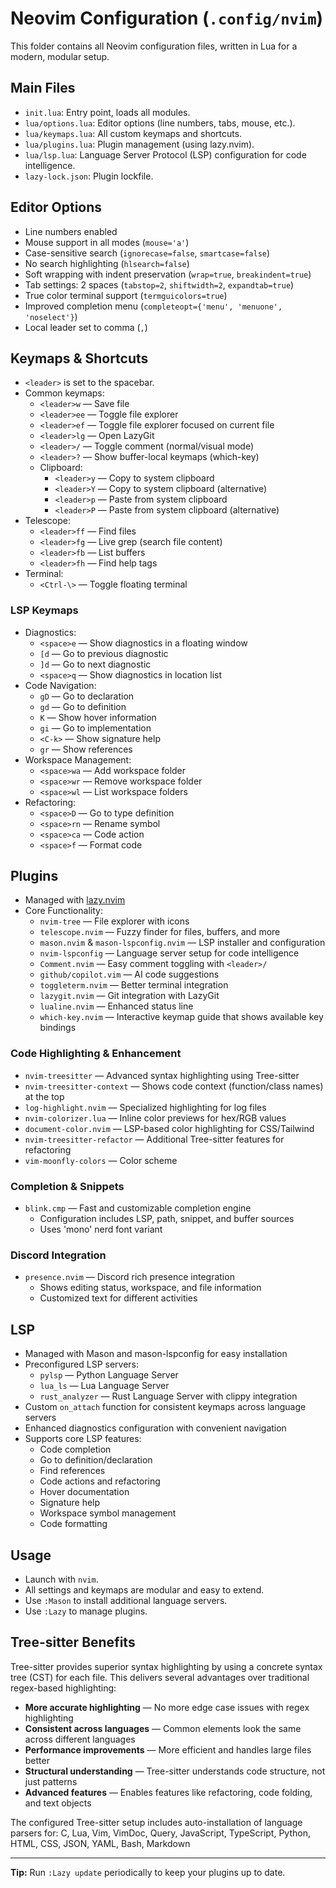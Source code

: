 # Neovim Configuration (`.config/nvim`)

This folder contains all Neovim configuration files, written in Lua for a modern, modular setup.

## Main Files

- `init.lua`: Entry point, loads all modules.
- `lua/options.lua`: Editor options (line numbers, tabs, mouse, etc.).
- `lua/keymaps.lua`: All custom keymaps and shortcuts.
- `lua/plugins.lua`: Plugin management (using lazy.nvim).
- `lua/lsp.lua`: Language Server Protocol (LSP) configuration for code intelligence.
- `lazy-lock.json`: Plugin lockfile.

## Editor Options

- Line numbers enabled
- Mouse support in all modes (`mouse='a'`)
- Case-sensitive search (`ignorecase=false`, `smartcase=false`)
- No search highlighting (`hlsearch=false`)
- Soft wrapping with indent preservation (`wrap=true`, `breakindent=true`)
- Tab settings: 2 spaces (`tabstop=2`, `shiftwidth=2`, `expandtab=true`)
- True color terminal support (`termguicolors=true`)
- Improved completion menu (`completeopt={'menu', 'menuone', 'noselect'}`)
- Local leader set to comma (`,`)

## Keymaps & Shortcuts

- `<leader>` is set to the spacebar.
- Common keymaps:
  - `<leader>w` — Save file
  - `<leader>ee` — Toggle file explorer
  - `<leader>ef` — Toggle file explorer focused on current file
  - `<leader>lg` — Open LazyGit
  - `<leader>/` — Toggle comment (normal/visual mode)
  - `<leader>?` — Show buffer-local keymaps (which-key)
  - Clipboard:
    - `<leader>y` — Copy to system clipboard
    - `<leader>Y` — Copy to system clipboard (alternative)
    - `<leader>p` — Paste from system clipboard
    - `<leader>P` — Paste from system clipboard (alternative)
- Telescope:
  - `<leader>ff` — Find files
  - `<leader>fg` — Live grep (search file content)
  - `<leader>fb` — List buffers
  - `<leader>fh` — Find help tags
- Terminal:
  - `<Ctrl-\>` — Toggle floating terminal

### LSP Keymaps

- Diagnostics:
  - `<space>e` — Show diagnostics in a floating window
  - `[d` — Go to previous diagnostic
  - `]d` — Go to next diagnostic
  - `<space>q` — Show diagnostics in location list
- Code Navigation:
  - `gD` — Go to declaration
  - `gd` — Go to definition
  - `K` — Show hover information
  - `gi` — Go to implementation
  - `<C-k>` — Show signature help
  - `gr` — Show references
- Workspace Management:
  - `<space>wa` — Add workspace folder
  - `<space>wr` — Remove workspace folder
  - `<space>wl` — List workspace folders
- Refactoring:
  - `<space>D` — Go to type definition
  - `<space>rn` — Rename symbol
  - `<space>ca` — Code action
  - `<space>f` — Format code

## Plugins

- Managed with [lazy.nvim](https://github.com/folke/lazy.nvim)
- Core Functionality:
  - `nvim-tree` — File explorer with icons
  - `telescope.nvim` — Fuzzy finder for files, buffers, and more
  - `mason.nvim` & `mason-lspconfig.nvim` — LSP installer and configuration
  - `nvim-lspconfig` — Language server setup for code intelligence
  - `Comment.nvim` — Easy comment toggling with `<leader>/`
  - `github/copilot.vim` — AI code suggestions
  - `toggleterm.nvim` — Better terminal integration
  - `lazygit.nvim` — Git integration with LazyGit
  - `lualine.nvim` — Enhanced status line
  - `which-key.nvim` — Interactive keymap guide that shows available key bindings

### Code Highlighting & Enhancement

- `nvim-treesitter` — Advanced syntax highlighting using Tree-sitter
- `nvim-treesitter-context` — Shows code context (function/class names) at the top
- `log-highlight.nvim` — Specialized highlighting for log files
- `nvim-colorizer.lua` — Inline color previews for hex/RGB values
- `document-color.nvim` — LSP-based color highlighting for CSS/Tailwind
- `nvim-treesitter-refactor` — Additional Tree-sitter features for refactoring
- `vim-moonfly-colors` — Color scheme

### Completion & Snippets

- `blink.cmp` — Fast and customizable completion engine
  - Configuration includes LSP, path, snippet, and buffer sources
  - Uses 'mono' nerd font variant

### Discord Integration

- `presence.nvim` — Discord rich presence integration
  - Shows editing status, workspace, and file information
  - Customized text for different activities

## LSP

- Managed with Mason and mason-lspconfig for easy installation
- Preconfigured LSP servers:
  - `pylsp` — Python Language Server
  - `lua_ls` — Lua Language Server
  - `rust_analyzer` — Rust Language Server with clippy integration
- Custom `on_attach` function for consistent keymaps across language servers
- Enhanced diagnostics configuration with convenient navigation
- Supports core LSP features:
  - Code completion
  - Go to definition/declaration
  - Find references
  - Code actions and refactoring
  - Hover documentation
  - Signature help
  - Workspace symbol management
  - Code formatting

## Usage

- Launch with `nvim`.
- All settings and keymaps are modular and easy to extend.
- Use `:Mason` to install additional language servers.
- Use `:Lazy` to manage plugins.

## Tree-sitter Benefits

Tree-sitter provides superior syntax highlighting by using a concrete syntax tree (CST) for each file. This delivers several advantages over traditional regex-based highlighting:

- **More accurate highlighting** — No more edge case issues with regex highlighting
- **Consistent across languages** — Common elements look the same across different languages
- **Performance improvements** — More efficient and handles large files better
- **Structural understanding** — Tree-sitter understands code structure, not just patterns
- **Advanced features** — Enables features like refactoring, code folding, and text objects

The configured Tree-sitter setup includes auto-installation of language parsers for:
C, Lua, Vim, VimDoc, Query, JavaScript, TypeScript, Python, HTML, CSS, JSON, YAML, Bash, Markdown

---

**Tip:** Run `:Lazy update` periodically to keep your plugins up to date.

